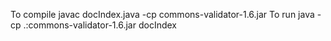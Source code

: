 To compile
javac docIndex.java -cp commons-validator-1.6.jar
To run
java -cp .:commons-validator-1.6.jar docIndex
